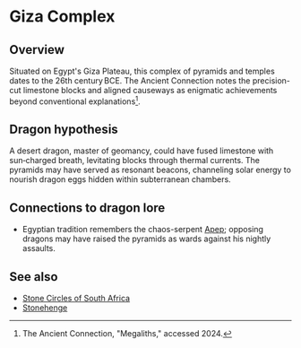 # Giza Complex

## Overview
Situated on Egypt's Giza Plateau, this complex of pyramids and temples dates to the 26th century BCE. The Ancient Connection notes the precision-cut limestone blocks and aligned causeways as enigmatic achievements beyond conventional explanations[^1].

## Dragon hypothesis
A desert dragon, master of geomancy, could have fused limestone with sun‑charged breath, levitating blocks through thermal currents. The pyramids may have served as resonant beacons, channeling solar energy to nourish dragon eggs hidden within subterranean chambers.

## Connections to dragon lore
- Egyptian tradition remembers the chaos-serpent [Apep](../../Egypt/Lineage/Apep/README.md); opposing dragons may have raised the pyramids as wards against his nightly assaults.

## See also
- [Stone Circles of South Africa](stone-circles-south-africa.md)
- [Stonehenge](../Europe/stonehenge.md)

[^1]: The Ancient Connection, "Megaliths," accessed 2024.
